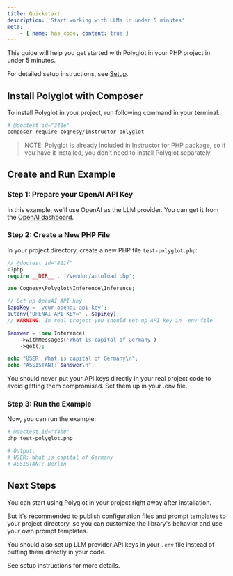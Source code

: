 ```yaml
---
title: Quickstart
description: 'Start working with LLMs in under 5 minutes'
meta:
    - { name: has_code, content: true }
---
```


This guide will help you get started with Polyglot in your PHP project in under 5 minutes.

For detailed setup instructions, see [Setup](setup).


## Install Polyglot with Composer

To install Polyglot in your project, run following command in your terminal:

```bash
# @doctest id="341e"
composer require cognesy/instructor-polyglot
```

> NOTE: Polyglot is already included in Instructor for PHP package, so if you have it installed, you don't need to install Polyglot separately.


## Create and Run Example

### Step 1: Prepare your OpenAI API Key

In this example, we'll use OpenAI as the LLM provider. You can get it from the [OpenAI dashboard](https://platform.openai.com/).

### Step 2: Create a New PHP File

In your project directory, create a new PHP file `test-polyglot.php`:

```php
// @doctest id="811f"
<?php
require __DIR__ . '/vendor/autoload.php';

use Cognesy\Polyglot\Inference\Inference;

// Set up OpenAI API key
$apiKey = 'your-openai-api-key';
putenv("OPENAI_API_KEY=" . $apiKey);
// WARNING: In real project you should set up API key in .env file.

$answer = (new Inference)
    ->withMessages('What is capital of Germany')
    ->get();

echo "USER: What is capital of Germany\n";
echo "ASSISTANT: $answer\n";
```

<Warning>
    You should never put your API keys directly in your real project code to avoid getting them compromised. Set them up in your .env file.
</Warning>

### Step 3: Run the Example

Now, you can run the example:

```bash
# @doctest id="f4b0"
php test-polyglot.php

# Output:
# USER: What is capital of Germany
# ASSISTANT: Berlin
```


## Next Steps

You can start using Polyglot in your project right away after installation.

But it's recommended to publish configuration files and prompt templates to your project directory, so you can
customize the library's behavior and use your own prompt templates.

You should also set up LLM provider API keys in your `.env` file instead of putting them directly in your code.

See setup instructions for more details.
